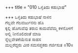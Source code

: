 +++
title = "010 ಒಳ್ಳಿತಿದು ಕಡುಭಾಷೆ"

+++
ಒಳ್ಳಿತಿದು ಕಡುಭಾಷೆ ನಾಳಿನ  
ಗೆಲ್ಲವೇ ಗೆಲವರ್ಜುನನು ಹೊ  
ಕ್ಕಲ್ಲಿ ಹೊಗುವೆವು ತರುಬಿ ಕಾದುವೆವೆಮ್ಮ ಕಳನೊಳಗೆ  
ಅಲ್ಲಿ ನೀನೊಲಿದಂತೆ ಮಾಡಿ  
ನ್ನೆಲ್ಲವೇತಕೆಯೆನುತ ಸಾಹಸ  
ಮಲ್ಲರೆದ್ದರು ವೀರ ಸಮಸಪ್ತಕರು ಗರ್ಜಿಸುತ    ॥10॥
